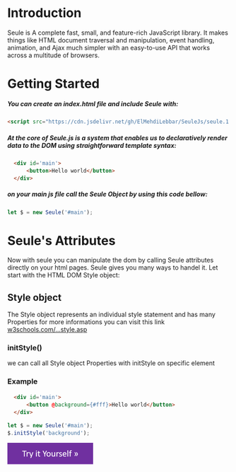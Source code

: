 # Introduction
Seule is A complete fast, small, and feature-rich JavaScript library. It makes things like HTML document traversal and manipulation, event handling, animation, and Ajax much simpler with an easy-to-use API that works across a multitude of browsers.


# Getting Started

##### You can create an index.html file and include Seule with:

```html
<script src="https://cdn.jsdelivr.net/gh/ElMehdiLebbar/SeuleJs/seule.1.min.js"></script>
```

##### At the core of Seule.js is a system that enables us to declaratively render data to the DOM using straightforward template syntax:

```html
  <div id='main'>
      <button>Hello world</button>
  </div>
```
##### on your main js file call the Seule Object by using this code bellow:

```javascript
let $ = new Seule('#main');
```

# Seule's Attributes

Now with seule you can manipulate the dom by calling Seule attributes directly on your html pages. Seule gives you many ways to handel it. Let start with the HTML DOM Style object:

## Style object
The Style object represents an individual style statement and has many Properties for more informations you can visit this link [w3schools.com/...style.asp](https://www.w3schools.com/jsref/dom_obj_style.asp)

### initStyle()
we can call all Style object Properties with initStyle on specific element 

### Example

```html
  <div id='main'>
      <button @background={#fff}>Hello world</button>
  </div>
```
```javascript
let $ = new Seule('#main');
$.initStyle('background'); 
```
[![alt text](https://raw.githubusercontent.com/ElMehdiLebbar/SeuleJs/master/img/t.png)](https://codepen.io/el-mehdi-lebbar/pen/pooKBaX)




